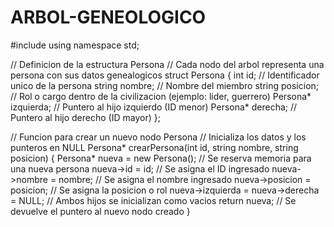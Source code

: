 # ARBOL-GENEOLOGICO
#include <iostream>
using namespace std; 

// Definicion de la estructura Persona
// Cada nodo del arbol representa una persona con sus datos genealogicos
struct Persona {
    int id;                // Identificador unico de la persona
    string nombre;         // Nombre del miembro
    string posicion;       // Rol o cargo dentro de la civilizacion (ejemplo: lider, guerrero)
    Persona* izquierda;    // Puntero al hijo izquierdo (ID menor)
    Persona* derecha;      // Puntero al hijo derecho (ID mayor)
};

// Funcion para crear un nuevo nodo Persona
// Inicializa los datos y los punteros en NULL
Persona* crearPersona(int id, string nombre, string posicion) {
    Persona* nueva = new Persona(); // Se reserva memoria para una nueva persona
    nueva->id = id;                 // Se asigna el ID ingresado
    nueva->nombre = nombre;         // Se asigna el nombre ingresado
    nueva->posicion = posicion;     // Se asigna la posicion o rol
    nueva->izquierda = nueva->derecha = NULL; // Ambos hijos se inicializan como vacios
    return nueva; // Se devuelve el puntero al nuevo nodo creado
}
